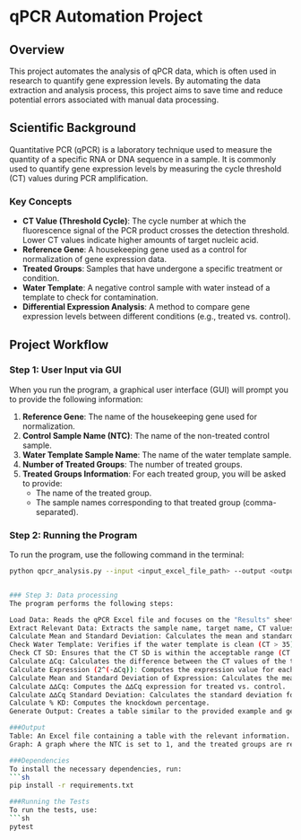 # qPCR Automation Project

## Overview

This project automates the analysis of qPCR data, which is often used in research to quantify gene expression levels. By automating the data extraction and analysis process, this project aims to save time and reduce potential errors associated with manual data processing.

## Scientific Background

Quantitative PCR (qPCR) is a laboratory technique used to measure the quantity of a specific RNA or DNA sequence in a sample. It is commonly used to quantify gene expression levels by measuring the cycle threshold (CT) values during PCR amplification.

### Key Concepts

- **CT Value (Threshold Cycle)**: The cycle number at which the fluorescence signal of the PCR product crosses the detection threshold. Lower CT values indicate higher amounts of target nucleic acid.
- **Reference Gene**: A housekeeping gene used as a control for normalization of gene expression data.
- **Treated Groups**: Samples that have undergone a specific treatment or condition.
- **Water Template**: A negative control sample with water instead of a template to check for contamination.
- **Differential Expression Analysis**: A method to compare gene expression levels between different conditions (e.g., treated vs. control).

## Project Workflow

### Step 1: User Input via GUI

When you run the program, a graphical user interface (GUI) will prompt you to provide the following information:

1. **Reference Gene**: The name of the housekeeping gene used for normalization.
2. **Control Sample Name (NTC)**: The name of the non-treated control sample.
3. **Water Template Sample Name**: The name of the water template sample.
4. **Number of Treated Groups**: The number of treated groups.
5. **Treated Groups Information**: For each treated group, you will be asked to provide:
   - The name of the treated group.
   - The sample names corresponding to that treated group (comma-separated).

### Step 2: Running the Program

To run the program, use the following command in the terminal:
```sh
python qpcr_analysis.py --input <input_excel_file_path> --output <output_excel_file_name>


### Step 3: Data processing
The program performs the following steps:

Load Data: Reads the qPCR Excel file and focuses on the "Results" sheet.
Extract Relevant Data: Extracts the sample name, target name, CT values, and CT SD values from the "Results" sheet and creates a DataFrame.
Calculate Mean and Standard Deviation: Calculates the mean and standard deviation of CT values for duplicates/triplicates.
Check Water Template: Verifies if the water template is clean (CT > 35). If not, it displays a warning.
Check CT SD: Ensures that the CT SD is within the acceptable range (CT SD ≤ 0.5). If any sample exceeds this threshold, it displays a warning.
Calculate ∆Cq: Calculates the difference between the CT values of the target gene and the reference gene for each sample.
Calculate Expression (2^(-∆Cq)): Computes the expression value for each sample.
Calculate Mean and Standard Deviation of Expression: Calculates the mean and standard deviation of the expression values for duplicates/triplicates.
Calculate ∆∆Cq: Computes the ∆∆Cq expression for treated vs. control.
Calculate ∆∆Cq Standard Deviation: Calculates the standard deviation for ∆∆Cq expression.
Calculate % KD: Computes the knockdown percentage.
Generate Output: Creates a table similar to the provided example and generates a graph.

###Output
Table: An Excel file containing a table with the relevant information. 
Graph: A graph where the NTC is set to 1, and the treated groups are represented by the ∆∆Cq expression values. This graph shows the differential expression of the gene of interest due to the treatment.

###Dependencies
To install the necessary dependencies, run:
```sh
pip install -r requirements.txt

###Running the Tests
To run the tests, use:
```sh
pytest

